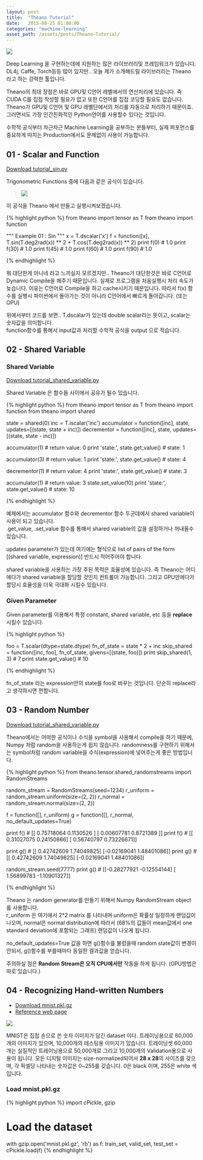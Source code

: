 ```yaml
---
layout: post
title:  "Theano Tutorial"
date:   2015-08-25 01:00:00
categories: "machine-learning"
asset_path: /assets/posts/Theano-Tutorial/
---
```

<div>
    <img src="{{ page.asset_path }}deep-learning.jpg" class="img-responsive img-rounded">
</div>

Deep Learning 을 구현하는데에 지원하는 많은 라이브러리및 프레임워크가 있습니다.
DL4j, Caffe, Torch등등 많이 있지만.. 오늘 제가 소개해드릴 라이브러리는 Theano 라고 하는 강력한 툴입니다.

Theano의 최대 장점은 바로 GPU및 C언어 레벨에서의 연산처리에 있습니다. 즉 CUDA C를 집접 작성할 필요가 없고 또한 C언어를 집접 코딩할 필요도 없습니다.
Theano가 GPU및 C언어 및 GPU 레벨단에서의 처리를 자동으로 처리하기 때문이죠. 그러면서도 가장 인간친화적인 Python언어를 사용할수 있다는 것입니다.

수학적 공식부터 차근차근 Machine Learning을 공부하는 분들부터, 실제 퍼포먼스를 중요하게 따지는 Production에서도
문제없이 사용이 가능합니다.

## 01 - Scalar and Function

[Download tutorial_sin.py][tutorial_sin]

Trigonometric Functions 중에 다음과 같은 공식이 있습니다. 

> <img src="{{ page.asset_path }}sin-cos.gif" class="img-responsive img-rounded">

이 공식을 Theano 에서 만들고 실행시켜보겠습니다. 

{% highlight python %}
from theano import tensor as T
from theano import function

"""
Example 01 : Sin
"""
x = T.dscalar('x')
f = function([x], T.sin(T.deg2rad(x)) ** 2 + T.cos(T.deg2rad(x)) ** 2)
print f(0)  # 1.0
print f(30)  # 1.0
print f(45)  # 1.0
print f(60)  # 1.0
print f(90)  # 1.0

{% endhighlight %}

뭐 대단한게 아니네 라고 느끼실지 모르겠지만.. Theano가 대단한것은 바로 C언어로 Dynamic Compile을 해주기 때문입니다.
실제로 프로그램을 처음실행시 처리 속도가 늦습니다. 이유는 C언어로 Compile을 하고 cache시키기 때문입니다. 
따라서 f(x) 함수를 실행시 파이썬에서 돌아가는 것이 아니라 C언어에서 빠르게 돌아갑니다. (또는 GPU)

위에서부터 코드를 보면.. T.dscalar가 있는데 double scalar라는 뜻이고, scalar는 숫자값을 의미합니다.<br>
function함수를 통해서 input값과 처리할 수학적 공식을 output 으로 적습니다. 

## 02 - Shared Variable

### Shared Variable 

[Download tutorial_shared_variable.py][tutorial_shared_variable]

Shared Variable 은 함수들 사이에서 공유가 될수 있습니다.

{% highlight python %}
from theano import tensor as T
from theano import function
from theano import shared

state = shared(0)
inc = T.iscalar('inc')
accumulator = function([inc], state, updates=[(state, state + inc)])
decrementor = function([inc], state, updates=[(state, state - inc)])

accumulator(1)  # return value: 0
print 'state:', state.get_value()  # state: 1

accumulator(3)  # return value: 1
print 'state:', state.get_value()  # state: 4

decrementor(1)  # return value: 4
print 'state:', state.get_value()  # state: 3

accumulator(1)  # return value: 3
state.set_value(10)
print 'state:', state.get_value()  # state: 10

{% endhighlight %}

예제에서는 accumulator 함수와 decrementor 함수 두군데에서 shared variable이 사용이 되고 있습니다.<br>
.get_value, .set_value 함수를 통해서 shared variable의 값을 설정하거나 꺼내올수 있습니다.<br>

updates parameter가 있는데 여기에는 형식으로 list of pairs of the form [(shared variable, expression)] 반드시 적어주어야 합니다.

shared variable을 사용하는 가장 주된 목적은 효율성에 있습니다. 즉 Theano는 어디에다가 shared variable을 할당할 것인지 컨트롤이 가능합니다.
그리고 GPU안에다가 할당시 효율성을 더욱 극대화 시킬수 있습니다.


### Given Parameter

Given parameter를 이용해서 특정 constant, shared variable, etc 등을 **replace** 시킬수 있습니다.

{% highlight python %}

foo = T.scalar(dtype=state.dtype)
fn_of_state = state * 2 + inc
skip_shared = function([inc, foo], fn_of_state, givens=[(state, foo)])
print skip_shared(1, 3)  # 7
print state.get_value()  # 10

{% endhighlight %}

fn_of_state 라는 expression안의 state를 foo로 바꾸는 것입니다. 단순히 replace라고 생각하시면 편합니다.


## 03 - Random Number

[Download tutorial_shared_variable.py][tutorial_random]

Theano에서는 어떠한 공식이나 수식을 symbol을 사용해서 compile을 하기 때문에, Numpy 처럼 random을 사용하는게 쉽지 않습니다.
randomness를 구현하기 위해서는 symbol처럼 random variable을 수식(expression)에 넣어주는게 좋은 방법입니다.

{% highlight python %}
from theano.tensor.shared_randomstreams import RandomStreams

random_stream = RandomStreams(seed=1234)
r_uniform = random_stream.uniform(size=(2, 2))
r_normal = random_stream.normal(size=(2, 2))

f = function([], r_uniform)
g = function([], r_normal, no_default_updates=True)

print f()  # [[ 0.75718064  0.1130526 ] [ 0.00607781  0.8721389 ]]
print f()  # [[ 0.31027075  0.24150866] [ 0.56740797  0.73226671]]

print g()  # [[ 0.42742609  1.74049825] [-0.02169041  1.48401086]]
print g()  # [[ 0.42742609  1.74049825] [-0.02169041  1.48401086]]

random_stream.seed(7777)
print g()  # [[-0.28277921 -0.12554144] [ 1.56899783 -1.10901327]]

{% endhighlight %}

Theano 는 random generator를 만들기 위해서 Numpy RandomStream object 를 사용합니다.<br>
r_uniform 은 여기에서 2*2 matrix 를 나타내며 uniform은 확률상 일정하게 랜덤값이 나오며, normal은 normal distribution에 따라서
(68%의 값들이 mean값에서 one standard deviation에 포함되는 그래프) 랜덤값이 나오게 됩니다.<br>

no_default_updates=True 값을 하면 g()함수를 불렀을때 random state값이 변경이 안되서, g()함수를 부를때마다 동일한 결과값을 얻습니다.

주의하실 점은 **Random Stream은 오직 CPU에서만** 작동을 하게 됩니다. (GPU방법은 따로 있습니다.)

## 04 - Recognizing Hand-written Numbers

* [Download mnist.pkl.gz][mnist]
* [Reference web page][deep-learning-get-started]

<img src="{{ page.asset_path }}small_mnist.png" class="img-responsive img-rounded">

MNIST은 집접 손으로 쓴 숫자 이미지가 담긴 dataset 이다. 트레이닝용으로 60,000개의 이미지가 있으며, 10,000개의 테스팅용 이미지가 있습니다.
트레이닝셋 60,000개는 실질적인 트레이닝용으로 50,000개로 그리고 10,000개의 Validation용으로 사용이 됩니다.
모든 디지털 이미지는 size-normalized되어서 **28 x 28**의 사이즈를 갖으며, 각 픽셀당 나타내는 숫자값은 0~255를 갖습니다. 
0은 black 이며, 255은 white 색입니다.

### Load mnist.pkl.gz
{% highlight python %}
import cPickle, gzip

# Load the dataset
with gzip.open('mnist.pkl.gz', 'rb') as f:
    train_set, valid_set, test_set = cPickle.load(f)
{% endhighlight %}






[tutorial_sin]: {{page.asset_path}}tutorial_sin.py
[tutorial_shared_variable]: {{page.asset_path}}tutorial_shared_variable.py
[tutorial_random]: {{page.asset_path}}tutorial_random.py
[deep-learning-get-started]: http://deeplearning.net/tutorial/gettingstarted.html
[mnist]: http://deeplearning.net/data/mnist/mnist.pkl.gz